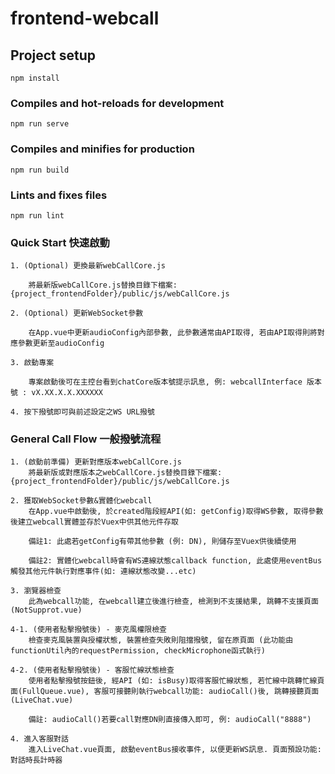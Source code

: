 # frontend-webcall

## Project setup
```
npm install
```

### Compiles and hot-reloads for development
```
npm run serve
```

### Compiles and minifies for production
```
npm run build
```

### Lints and fixes files
```
npm run lint
```

### Quick Start 快速啟動

	1. (Optional) 更換最新webCallCore.js
  
		將最新版webCallCore.js替換目錄下檔案: {project_frontendFolder}/public/js/webCallCore.js

	2. (Optional) 更新WebSocket參數

		在App.vue中更新audioConfig內部參數, 此參數通常由API取得, 若由API取得則將對應參數更新至audioConfig

	3. 啟動專案

		專案啟動後可在主控台看到chatCore版本號提示訊息, 例: webcallInterface 版本號 : vX.XX.X.X.XXXXXX

	4. 按下撥號即可與前述設定之WS URL撥號


### General Call Flow 一般撥號流程

	1. (啟動前準備) 更新對應版本webCallCore.js
		將最新版或對應版本之webCallCore.js替換目錄下檔案: {project_frontendFolder}/public/js/webCallCore.js

	2. 獲取WebSocket參數&實體化webcall
		在App.vue中啟動後, 於created階段經API(如: getConfig)取得WS參數, 取得參數後建立webcall實體並存於Vuex中供其他元件存取

		備註1: 此處若getConfig有帶其他參數 (例: DN), 則儲存至Vuex供後續使用

		備註2: 實體化webcall時會有WS連線狀態callback function, 此處使用eventBus觸發其他元件執行對應事件(如: 連線狀態改變...etc)

	3. 瀏覽器檢查
		此為webcall功能, 在webcall建立後進行檢查, 檢測到不支援結果, 跳轉不支援頁面(NotSupprot.vue)

	4-1. (使用者點擊撥號後) - 麥克風權限檢查
		檢查麥克風裝置與授權狀態, 裝置檢查失敗則阻擋撥號, 留在原頁面 (此功能由functionUtil內的requestPermission, checkMicrophone函式執行)

	4-2. (使用者點擊撥號後) - 客服忙線狀態檢查
		使用者點擊撥號按鈕後, 經API (如: isBusy)取得客服忙線狀態, 若忙線中跳轉忙線頁面(FullQueue.vue), 客服可接聽則執行webcall功能: audioCall()後, 跳轉接聽頁面(LiveChat.vue)

		備註: audioCall()若要call對應DN則直接傳入即可, 例: audioCall("8888")

	4. 進入客服對話
		進入LiveChat.vue頁面, 啟動eventBus接收事件, 以便更新WS訊息. 頁面預設功能: 對話時長計時器


